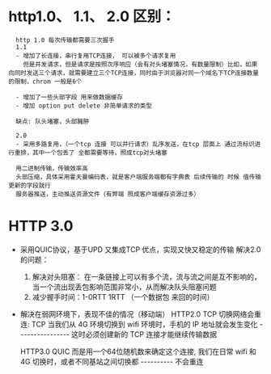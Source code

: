 # http1.0、 1.1、 2.0 区别：
  ```
    http 1.0 每次传输都需要三次握手
    1.1
    - 增加了长连接，串行复用TCP连接， 可以被多个请求复用
      但是并发请求，但是请求是按照次序响应（会有对头堵塞情况，有数量限制）比如，如果向同时发送三个请求，就需要建立三个TCP连接，同时由于浏览器对同一个域名下TCP连接数量的限制，chrom 一般是6个

    - 增加了一些头部字段 用来做数据缓存
    - 增加 option put delete 非简单请求的类型

    缺点: 队头堵塞，头部臃肿

    2.0
    - 采用多路复用，（一个tcp 连接 可以并行请求）乱序发送，在tcp 层面上 通过流标识进行重排，其中一个包丢了 全都需要等待，照成tcp对头堵塞

    用二进制传输，传输效率高
    头部压缩，具体采用霍夫曼编码表，就是客户端服务端都有字典表 后续传输的 时候 值传输更新的字段就行
    服务器推送，主动推送资源文件（有弊端 照成客户端缓存资源过多）
  ```
# HTTP 3.0
  - 采用QUIC协议，基于UPD 又集成TCP 优点，实现又快又稳定的传输
  解决2.0 的问题：
    1. 解决对头阻塞： 在一条链接上可以有多个流，流与流之间是互不影响的，当一个流出现丢包影响范围非常小，从而解决队头阻塞问题
    2. 减少握手时间：1-0RTT
        1RTT （一个数据包 来回的时间）
  - 解决在弱网环境下，表现不佳的情况（移动端）
    HTTP2.0 TCP
      切换网络会重连: TCP 当我们从 4G 环境切换到 wifi 环境时，手机的 IP 地址就会发生变化 ---------------- 这时必须创建新的 TCP 连接才能继续传输数据
    
    HTTP3.0 QUIC
      而是用一个64位随机数来确定这个连接, 我们在日常 wifi 和 4G 切换时，或者不同基站之间切换都 ---------- 不会重连
